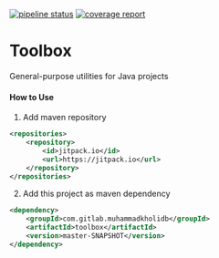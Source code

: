 [![pipeline status](https://gitlab.com/muhammadkholidb/toolbox/badges/master/pipeline.svg)](https://gitlab.com/muhammadkholidb/toolbox/-/commits/master) 
[![coverage report](https://gitlab.com/muhammadkholidb/toolbox/badges/master/coverage.svg)](https://gitlab.com/muhammadkholidb/toolbox/-/commits/master)

# Toolbox

General-purpose utilities for Java projects


#### How to Use
1. Add maven repository

```xml
<repositories>
    <repository>
        <id>jitpack.io</id>
        <url>https://jitpack.io</url>
    </repository>
</repositories>
```

2. Add this project as maven dependency

```xml
<dependency>
    <groupId>com.gitlab.muhammadkholidb</groupId>
    <artifactId>toolbox</artifactId>
    <version>master-SNAPSHOT</version>
</dependency>
```


